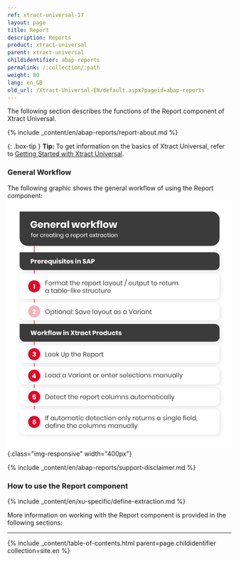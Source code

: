 ```yaml
---
ref: xtract-universal-17
layout: page
title: Report
description: Reports
product: xtract-universal
parent: xtract-universal
childidentifier: abap-reports
permalink: /:collection/:path
weight: 80
lang: en_GB
old_url: /Xtract-Universal-EN/default.aspx?pageid=abap-reports
---
```

The following section describes the functions of the Report component of Xtract Universal. <br>

{% include _content/en/abap-reports/report-about.md %}
 
{: .box-tip }
**Tip:** To get information on the basics of Xtract Universal, refer to [Getting Started with Xtract Universal](./getting-started).

### General Workflow
The following graphic shows the general workflow of using the Report component:<br>
![Report-Workflow](/img/content/report-general-workflow.png){:class="img-responsive" width="400px"}

{% include _content/en/abap-reports/support-disclaimer.md %}

### How to use the Report component
{% include _content/en/xu-specific/define-extraction.md %}

More information on working with the Report component is provided in the following sections:

---

{% include _content/table-of-contents.html parent=page.childidentifier collection=site.en %}

